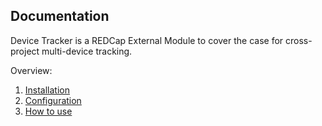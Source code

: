 ## Documentation
Device Tracker is a REDCap External Module to cover the case for cross-project multi-device tracking. <br>

Overview:
1. [Installation](#installation)
2. [Configuration](#configuration)
3. [How to use](#how-to-use)

